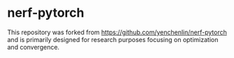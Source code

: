 # nerf-pytorch

This repository was forked from https://github.com/yenchenlin/nerf-pytorch and is primarily designed for research purposes focusing on optimization and convergence.
